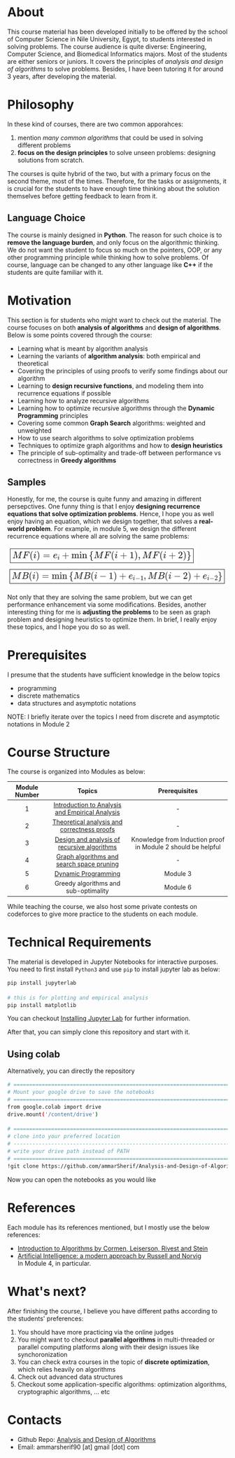 # About
This course material has been developed initially to be offered by the school of Computer Science in Nile University, Egypt, to students interested in solving problems. The course audience is quite diverse: Engineering, Computer Science, and Biomedical Informatics majors. Most of the students are either seniors or juniors. It covers the principles of *analysis and design of algorithms* to solve problems. Besides, I have been tutoring it for around 3 years, after developing the material.

# Philosophy
In these kind of courses, there are two common apporahces:
1. mention *many common algorithms* that could be used in solving different problems
2. **focus on the design principles** to solve unseen problems: designing solutions from scratch.

The courses is quite hybrid of the two, but with a primary focus on the second theme, most of the times. Therefore, for the tasks or assignments, it is crucial for the students to have enough time thinking about the solution themselves before getting feedback to learn from it.

## Language Choice
The course is mainly designed in **Python**. The reason for such choice is to **remove the language burden**, and only focus on the algorithmic thinking. We do not want the student to focus so much on the pointers, OOP, or any other programming principle while thinking how to solve problems. Of course, language can be changed to any other language like **C++** if the students are quite familiar with it.

# Motivation
This section is for students who might want to check out the material. The course focuses on both **analysis of algorithms** and **design of algorithms**. Below is some points covered through the course:

- Learning what is meant by algorithm analysis
- Learning the variants of **algorithm analysis**: both empirical and theoretical
- Covering the principles of using proofs to verify some findings about our algorithm
- Learning to **design recursive functions**, and modeling them into recurrence equations if possible
- Learning how to analyze recursive algorithms
- Learning how to optimize recursive algorithms through the **Dynamic Programming** principles
- Covering some common **Graph Search** algorithms: weighted and unweighted
- How to use search algorithms to solve optimization problems
- Techniques to optimize graph algorithms and how to **design heuristics**
- The principle of sub-optimality and trade-off between performance vs correctness in **Greedy algorithms**

## Samples
Honestly, for me, the course is quite funny and amazing in different persepctives. One funny thing is that I enjoy **designing recurrence equations that solve optimization problems**. Hence, I hope you as well enjoy having an equation, which we design together, that solves a **real-world problem**. For example, in module 5, we design the different recurrence equations where all are solving the same problems:

![Recurrence Equation 1](./images/recurrence_eq_1.png)
![Recurrence Equation 2](./images/recurrence_eq_2.png)

Not only that they are solving the same problem, but we can get performance enhancement via some modifications. Besides, another interesting thing for me is **adjusting the problems** to be seen as graph problem and designing heuristics to optimize them. In brief, I really enjoy these topics, and I hope you do so as well.

# Prerequisites
I presume that the students have sufficient knowledge in the below topics
- programming
- discrete mathematics
- data structures and asymptotic notations  

NOTE: I briefly iterate over the topics I need from discrete and asymptotic notations in Module 2

# Course Structure
The course is organized into Modules as below:

| **Module Number** |                    **Topics**                   |                 **Prerequisites**                |
|:-----------------:|:-----------------------------------------------:|:------------------------------------------------:|
|         1         | [Introduction to Analysis and Empirical Analysis](https://github.com/ammarSherif/Analysis-and-Design-of-Algorithms-Tutorials/blob/main/Module%2001:%20Empirical%20Analysis/Module%2001:%20Empirical%20Analysis.ipynb) |                         -                        |
|         2         |   [Theoretical analysis and correctness proofs](https://github.com/ammarSherif/Analysis-and-Design-of-Algorithms-Tutorials/blob/main/Module%2002:%20Introduction%20to%20Theoretical%20Analysis/Module%2002:%20Introduction%20to%20Theoretical%20Analysis.pdf)   |                         -                        |
|         3         |   [Design and analysis of recursive algorithms](https://github.com/ammarSherif/Analysis-and-Design-of-Algorithms-Tutorials/blob/main/Module%2003:%20Divide%20and%20Conquer/Module%2003:%20Divide%20and%20Conquer.ipynb)   | Knowledge from Induction proof in Module 2 should be helpful |
|         4         |    [Graph algorithms and search space pruning](https://github.com/ammarSherif/Analysis-and-Design-of-Algorithms-Tutorials/blob/main/Module%2004:%20Graph%20Algorithms/Module%2004:%20Graph%20Algorithms.pdf)    |                         -                        |
|         5         |               [Dynamic Programming](https://github.com/ammarSherif/Analysis-and-Design-of-Algorithms-Tutorials/blob/main/Module%2005:%20Dynamic%20Programming/Module%2005:%20Dynamic%20Programming.ipynb)               |                     Module 3                     |
|         6         |       Greedy algorithms and sub-optimality      |                     Module 6                     |

While teaching the course, we also host some private contests on codeforces to give more practice to the students on each module.

# Technical Requirements
The material is developed in Jupyter Notebooks for interactive purposes. You need to first install `Python3` and use `pip` to install jupyter lab as below:
```bash
pip install jupyterlab

# this is for plotting and empirical analysis
pip install matplotlib
```
You can checkout [Installing Jupyter Lab](https://jupyter.org/install) for further information. 

After that, you can simply clone this repository and start with it.

## Using colab

Alternatively, you can directly the repository
```bash
# ==============================================================================
# Mount your google drive to save the notebooks
# ==============================================================================
from google.colab import drive
drive.mount('/content/drive')

# ==============================================================================
# clone into your preferred location
# ------------------------------------------------------------------------------
# write your drive path instead of PATH
# ==============================================================================
!git clone https://github.com/ammarSherif/Analysis-and-Design-of-Algorithms-Tutorials.git PATH
```
Now you can open the notebooks as you would like

# References
Each module has its references mentioned, but I mostly use the below references:
- [Introduction to Algorithms by Cormen, Leiserson, Rivest and Stein](https://mitpress.mit.edu/books/introduction-algorithms-third-edition)
- [Artificial Intelligence: a modern approach by Russell and Norvig](https://www.pearson.com/us/higher-education/product/Russell-Artificial-Intelligence-A-Modern-Approach-3rd-Edition/9780136042594.html)<br>In Module 4, in particular.

# What's next?
After finishing the course, I believe you have different paths according to the students' preferences:
1. You should have more practicing via the online judges
2. You might want to checkout **parallel algorithms** in multi-threaded or parallel computing platforms along with their design issues like synchoronization
3. You can check extra courses in the topic of **discrete optimization**, which relies heavily on algorithms
4. Check out advanced data structures
5. Checkout some application-specific algorithms: optimization algorithms, cryptographic algorithms, ... etc

# Contacts
- Github Repo: [Analysis and Design of Algorithms](https://github.com/ammarSherif/Analysis-and-Design-of-Algorithms-Tutorials)
- Email: ammarsherif90 [at] gmail [dot] com